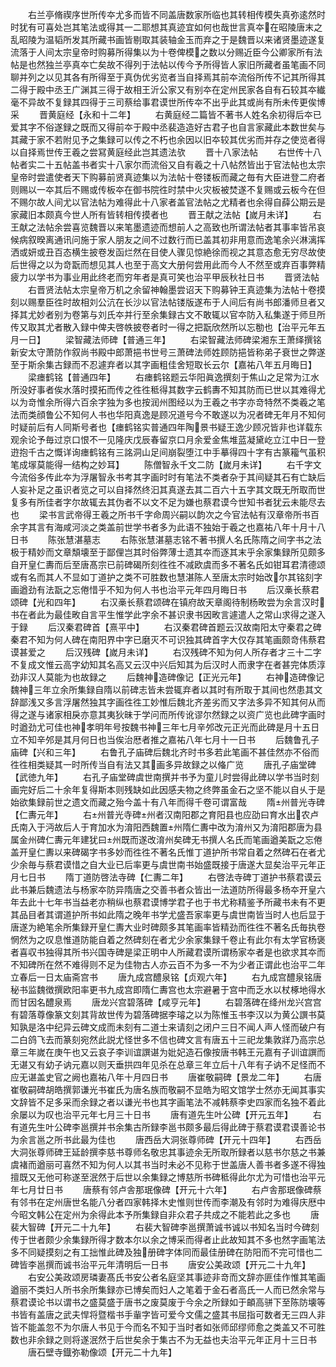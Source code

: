 <!-- { "loadSidebar": true } -->
　　右兰亭脩禊序世所传夲尤多而皆不同盖唐数家所临也其转相传模失真弥逺然时时犹有可喜处岂其笔法或得其一二耶想其真迹宜如何也哉世言真夲在昭陵唐末之乱昭陵为温韬所发其所藏书画皆剔取其装轴金玉而弃之于是魏晋以来诸贤墨迹遂复流落于人间太宗皇帝时购募所得集以为十卷俾模之数以分赐近臣今公卿家所有法帖是也然独兰亭真夲亡矣故不得列于法帖以传今予所得皆人家旧所藏者虽笔画不同聊并列之以见其各有所得至于真伪优劣览者当自择焉其前夲流俗所传不记其所得其二得于殿中丞王广渊其三得于故相王沂公家又有别夲在定州民家各自有石较其夲纎毫不异故不复録其四得于三司蔡给事君谟世所传夲不出乎此其或尚有所未传更俟博采
　　晋黄庭经【永和十二年】
　　右黄庭经二篇皆不著书人姓名余初得后夲已爱其字不俗遂録之既而又得前夲于殿中丞裴造造好古君子也自言家藏此本数世矣与其藏于家不若附见予之集録可以传之不朽也余因以旧夲较其优劣而并存之使览者得以自择焉世传王羲之尝冩黄庭经此岂其遗法欤
　　晋十八家法帖
　　右世传十八帖者实二十五帖盖书者实十八家尔而流俗又自有羲之十八帖然皆出于官法帖也太宗皇帝时尝遣使者天下购募前贤真迹集以为法帖十卷镂板而藏之毎有大臣进登二府者则赐以一夲其后不赐或传板夲在御书院徃时禁中火灾板被焚遂不复赐或云板今在但不赐尔故人间尤以官法帖为难得此十八家者盖官法帖之尤精者也余得自薛公期云是家藏旧本颇真今世人所有皆转相传摸者也
　　晋王献之法帖【嵗月未详】
　　右王献之法帖余尝喜览魏晋以来笔墨遗迹而想前人之高致也所谓法帖者其事率皆吊哀候病叙暌离通讯问施于家人朋友之间不过数行而已盖其初非用意而逸笔余兴淋漓挥洒或妍或丑百态横生披卷发函烂然在目使人骤见惊絶徐而视之其意态愈无穷尽故使后世得之以为竒翫而想见其人也至于高文大册何尝用此而今人不然至或弃百事弊精疲力以学书为事业用此终老而穷年者是真可笑也治平甲辰秋社日书
　　晋贤法帖
　　右晋贤法帖太宗皇帝万机之余留神翰墨尝诏天下购募钟王真迹集为法帖十卷摸刻以赐羣臣徃时故相刘公沆在长沙以官法帖镂版遂布于人间后有尚书郎潘师旦者又择其尤妙者别为卷第与刘氏夲并行至余集録古文不敢辄以官夲防入私集遂于师旦所传又取其尤者散入録中俾夫啓帙披卷者时一得之把翫欣然所以忘勌也【治平元年五月一日】
　　梁智藏法师碑【普通三年】
　　右梁智藏法师碑梁湘东王萧绎撰铭新安太守萧防作叙尚书殿中郎萧挹书世号三萧碑法师姓顾防挹皆称弟子衰世之弊遂至于斯余集古録而不忍遽弃者以其字画粗佳舍短取长云尔【嘉祐八年五月晦日】
　　梁瘗鹤铭【普通四年】
　　右瘗鹤铭题云华阳眞逸撰刻于焦山之足常为江水所没好事者俟水落时摸拓而传之徃徃秪得其数字云鹤夀不知其防而已世以其难得尤以为竒惟余所得六百余字独为多也按润州图经以为王羲之书字亦竒特然不类羲之笔法而类顔鲁公不知何人书也华阳真逸是顾况道号今不敢遂以为况者碑无年月不知何时疑前后有人同斯号者也【瘗鹤铭实普通四年陶景书疑王逸少顾况皆非也详载东观余论予毎过京口恨不一见隆庆戊辰春留京口月余爱金焦堆蓝凝黛屹立江中日一登逰抱千古之慨详询瘗鹤铭有三詺洞山足间崩裂堕江中手摹得四十字有古篆籕气虽积笔成塜莫能得一结构之妙耳】
　　陈僧智永千文二防【嵗月未详】
　　右千字文今流俗多传此夲为浮屠智永书考其字画时时有笔法不类者杂于其间疑其石有亡缺后人妄补足之虽识者览之可以自择然终汩其真遂去其二百六十五字其文既无所取而世复多有所佳者字尔故辄去其伪者不以文不足为嫌也蔡君谟今世知书者犹云未能尽去也
　　梁书言武帝得王羲之所书千字命周兴嗣以韵次之今官法帖有汉章帝所书百余字其言有海咸河淡之类盖前世学书者多为此语不独始于羲之也嘉祐八年十月十八日书
　　陈张慧湛墓志
　　右陈张慧湛墓志铭不著书撰人名氏陈隋之间字书之法极于精妙而文章頽壊至于鄙俚岂其时俗弊薄士遗其夲而逐其末乎余家集録所见颇多自开皇仁夀而后至唐髙宗已前碑碣所刻徃徃不减欧虞而多不著名氏如钳耳君清德颂或有名而其人不显如丁道护之类不可胜数也慧湛陈人至唐太宗时始改尔其铭刻字画遒劲有法翫之忘倦惜乎不知为何人书也治平元年四月晦日书
　　后汉槀长蔡君颂碑【光和四年】
　　右汉槀长蔡君颂碑在镇府故天章阁待制杨畋尝为余言汉时书在者此为最佳畋自言平生惟学此字余不甚识隶书因畋言遽遣人之常山求得之遂入于録
　　后汉秦君碑首【熹平中】
　　右汉秦君碑首题云汉故南阳太守秦君之碑秦君不知为何人碑在南阳界中字已磨灭不可识独其碑首字大仅存其笔画颇竒伟蔡君谟甚爱之
　　后汉残碑【嵗月未详】
　　右汉残碑不知为何人所存者才三十二字不复成文惟云高字幼知其名高又云汉中兴后知其为后汉时人而隶字在者甚完体质淳劲非汉人莫能为也故録之
　　后魏神造碑像记【正光元年】
　　右神造碑像记魏神三年立余所集録自隋以前碑志皆未尝辄弃者以其时有所取于其间也然患其文辞鄙浅又多言浮屠然独其字画徃徃工妙惟后魏北齐差劣而又字法多异不知其何从而得之遂与诸家相戾亦意其夷狄昧于学问而所传讹谬尔然録之以资广览也此碑字画时时遒劲尤可佳也神孝明年号按魏书神三年七月辛邜改元正光而此碑是月十五日立不知辛邜是其月何日也当俟治厯者推之嘉祐八年七月十一日书
　　后魏鲁孔子庙碑【兴和三年】
　　右鲁孔子庙碑后魏北齐时书多若此笔画不甚佳然亦不俗而徃徃相类疑其一时所传当自有法又其画多异故録之以偹广览
　　唐孔子庙堂碑【武徳九年】
　　右孔子庙堂碑虞世南撰并书予为童儿时尝得此碑以学书当时刻画完好后二十余年复得斯本则残缺如此因感夫物之终弊虽金石之坚不能以自乆于是始欲集録前世之遗文而藏之殆今盖十有八年而得千卷可谓富哉
　　隋州普光寺碑【仁夀元年】
　　右州普光寺碑州者汉南阳郡之育阳县也应劭曰育水出农卢氏南入于沔故后人于育加水为淯阳西魏置州隋仁夀中改为淯州又为淯阳郡唐为县属金州碑仁夀元年建犹曰州既而遂改淯州矣碑无书撰人名氏而笔画遒美翫之忘倦盖开皇仁夀以来碑碣字书多妙而徃徃不著名氏惟丁道护所书常自着之然碑石在者尤少余毎与蔡君谟惜之自大业已后率更与虞世南书始盛既接于唐遂大显矣治平元年正月七日书
　　隋丁道防啓法寺碑【仁夀二年】
　　右啓法寺碑丁道护书蔡君谟云此书兼后魏遗法与杨家夲防异隋唐之交善书者众皆出一法道防所得最多杨夲开皇六年去此十七年书当益老亦稍纵也蔡君谟博学君子也于书尤称精鉴予所藏书未有不更其品目者其谓道护所书如此隋之晚年书学尤盛吾家率更与虞世南皆当时人也后显于唐遂为絶笔余所集録开皇仁夀大业时碑颇多其笔画率皆精劲而徃徃不著名氏毎执卷惘然为之叹息惟道防能自着之然碑刻在者尤少余家集録千卷止有此尔有太学官杨褒者喜収书独得其所书兴国寺碑是梁正明中人所藏君谟所谓杨家夲者是也欲求其夲而不知碑所在然不难得则不足为佳物古人亦云百不为多一不为少者正谓此也治平二年立春后一日太庙斋宫书
　　唐九成宫醴泉铭【贞观六年】
　　右九成宫醴泉铭唐秘书监魏徴撰欧阳率更书九成宫即隋仁夀宫也太宗避暑于宫中而乏水以杖椓地得水而甘因名醴泉焉
　　唐龙兴宫碧落碑【咸亨元年】
　　右碧落碑在绛州龙兴宫宫有碧落尊像篆文刻其背故世传为碧落碑据李璿之以为陈惟玉书李汉以为黄公譔书莫知孰是洛中纪异云碑文成而未刻有二道士来请刻之闭户三日不闻人声人怪而破户有二白鸽飞去而篆刻宛然此説尤怪世多不信也碑文言有唐五十三祀龙集敦牂乃高宗总章三年嵗在庚午也又云哀子李训谊譔谌为妣妃造石像按唐书韩王元嘉有子训谊譔而无谌又有幼子讷元嘉以则天垂拱四年见杀在总章三年立后十八年有子讷不足怪而不应无谌盖史官之阙也嘉祐八年十月四日书
　　唐崔敬嗣碑【景龙二年】
　　右唐崔敬嗣碑胡皓撰郭谦光书崔氏为唐名族而敬嗣不显皓为昭文馆学士然亦无闻其事实文辞皆不足多采而余録之者以谦光书也其字画笔法不减韩蔡李史四家而名独不着此余屡以为叹也治平元年七月三十日书
　　唐有道先生叶公碑【开元五年】
　　右有道先生叶公碑李邕撰并书余集古所録李邕书颇多最后得此碑于蔡君谟君谟善论书为余言邕之所书此最为佳也
　　唐西岳大洞张尊师碑【开元十四年】
　　右西岳大洞张尊师碑王延龄撰李慈书尊师名敬忠其事迹余无所取所録者以慈书尔慈之书兼虞褚而遒丽可喜然不知为何人以其书当时未必不见称于世盖唐人善书者多遂不得独擅既又无他可称遂至泯然于后世以余集録之博慈所书碑秪得此尔尤为可惜也治平元年七月廿日书
　　唐蔡有邻卢舎那珉像碑【开元十六年】
　　右卢舎那珉像碑蔡有邻书在定州唐世名能八分者四家韩择木史惟则世传而李潮及有邻时为难得庆厯中今昭文韩公在定州为余得此本予所集録自非众君子共成之不能若此之多也
　　唐裴大智碑【开元二十九年】
　　右裴大智碑李邕撰萧诚书诚以书知名当时今碑刻传于世者颇少余集録所得才数本尔以余之博采而得者止此故知其不多也然字画笔法多不同疑摸刻之有工拙惟此碑及独册碑字体同而最佳册碑在防阳而不完可惜也二碑皆李邕撰而诚书治平元年清明后一日书
　　唐安公美政颂【开元二十九年】
　　右安公美政颂房璘妻髙氏书安公者名庭坚其事迹非竒而文辞亦匪佳作惟其笔画遒丽不类妇人所书余所集録亦已博矣而妇人之笔着于金石者高氏一人而已然余常与蔡君谟论书以谓书之盛莫盛于唐书之废莫废于今余之所録如于頔高骈下至陈防壊等书皆有盖唐之武夫悍将暨楷书手軰字皆可爱今文儒之盛其书屈指可数者无三四人非皆不能盖忽不为尔唐人书见于今而名不知于当时者如张师邱缪师愈之类盖又不可胜数也非余録之则将遂泯然于后世矣余于集古不为无益也夫治平元年正月十三日书
　　唐石壁寺鐡弥勒像颂【开元二十九年】
